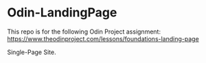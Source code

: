 # Odin-LandingPage

This repo is for the following Odin Project assignment:
https://www.theodinproject.com/lessons/foundations-landing-page

Single-Page Site.
